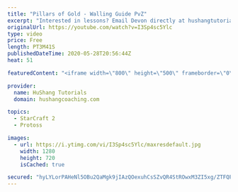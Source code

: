 ```yaml
---
title: "Pillars of Gold - Walling Guide PvZ"
excerpt: "Interested in lessons? Email Devon directly at hushangtutorials@outlook.com ------------------------------------------------------------------------------------------------------- Want to support HuShang Tutorials directly? Patreon is a website where you can contribute a monthly donation that will help"
originalUrl: https://youtube.com/watch?v=I3Sp4sc5Ylc
type: video
price: Free
length: PT3M41S
publishedDateTime: 2020-05-28T20:56:44Z
heat: 51

featuredContent: "<iframe width=\"800\" height=\"500\" frameborder=\"0\" src=\"https://www.youtube.com/embed/I3Sp4sc5Ylc\" allow=\"accelerometer; autoplay; encrypted-media; gyroscope; picture-in-picture\" allowfullscreen></iframe>"

provider:
  name: HuShang Tutorials
  domain: hushangcoaching.com

topics:
  - StarCraft 2
  - Protoss

images:
  - url: https://i.ytimg.com/vi/I3Sp4sc5Ylc/maxresdefault.jpg
    width: 1280
    height: 720
    isCached: true

secured: "hyLYLorPAHeNl5OBu2QaMgk9jIAzQOexuhCsSZvQR4StROwxM3ZI5xg/ZTFQPuELFb8mvZDdsijbxRpomfFKXoFcX/jVL+Q8/NFL67AzgAF5tF8+jWKpXmO/LgAcfxZjCTZB5561JQTfFu1OMDPyYobuJl9qcEtsFC2rqbvMIc4Y8hg0Gul91oDB+AGShETmAdiPadazyD6w6f0rLplQM/vrDumjNjQZF0RksS9R87mcVyWtiS6LwJHyUoP4NdvbtVvfOQ1+pRjOGJY3kUIeJuKq2ALRHelaV+yYBx4fHFoXErf3XiFcWAAhN8EXIu5jiJhzp/RTNqKL5Go/6Nthee1aS+TW3iEbpS1/XWSI38PeOLYveHv2rJggpRZAZT46zwOZP9FBz7VdqXK6tPTut7BemLXjD6GkPKfGRI479aI=;T6kLEqvKd1DSVZUDpeaYFQ=="
---
```



